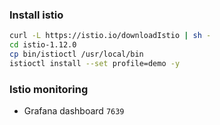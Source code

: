 ### Install istio

```sh
curl -L https://istio.io/downloadIstio | sh -
cd istio-1.12.0
cp bin/istioctl /usr/local/bin
istioctl install --set profile=demo -y
```

### Istio monitoring

- Grafana dashboard `7639`
